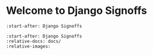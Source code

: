 # Welcome to Django Signoffs

```{include} index.md
:start-after: Django Signoffs
```

```{include} ../../README.md
:start-after: Django Signoffs
:relative-docs: docs/
:relative-images:
```
